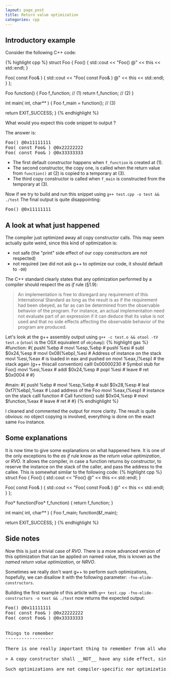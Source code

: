 ```yaml
---
layout: page_post
title: Return value optimization
categories: cpp
---
```

Introductory example
--------------------
Consider the following C++ code:

{% highlight cpp %}
struct Foo
{
  Foo()
  {
    std::cout << "Foo() @" << this << std::endl;
  }
  
  Foo( const Foo& )
  {
    std::cout << "Foo( const Foo& ) @" << this << std::endl;
  }
};

Foo function()
{
  Foo f_function;          // (1)
  return f_function;       // (2)
}

int main( int, char** )
{
  Foo f_main = function(); // (3)
  
  return EXIT_SUCCESS;
}
{% endhighlight %}

What would you expect this code snippet to output ?

The answer is:

<pre class="console">
Foo() @0x11111111
Foo( const Foo& ) @0x22222222
Foo( const Foo& ) @0x33333333
</pre>

* The first default constructor happens when `f_function` is created at (1).
* The second constructor, the copy one, is called when the return value from `function()` at (2) is copied to a temporary at (3).
* The third copy constructor is called when `f_main` is constructed from the temporary at (3).

Now if we try to build and run this snippet using `g++ test.cpp -o test && ./test`
The final output is quite disappointing:

<pre class="console">
Foo() @0x11111111
</pre>

A look at what just happened
----------------------------

The compiler just optimized away all copy constructor calls. This may seem actually quite weird, since this kind of optimization is:

* not safe (the "print" side effect of our copy constructors are not respected)
* not required (we did not ask g++ to optimize our code, it should default to `-O0`)

The C++ standard clearly states that any optimization performed by a compiler should respect the _as if_ rule (§1.9):

> An implementation is free to disregard any requirement of this International Standard as long as the result is as if the requirement had been obeyed, as far as can be determined from the observable behavior of the program.
> For instance, an actual implementation need not evaluate part of an expression if it can deduce that its value is not used and that no side effects affecting the observable behavior of the program are produced.

Let's look at the g++ assembly output using `g++ -c test.o && otool -tV test.o` (`otool` is the OSX equivalent of `objdump`):
{% highlight gas %}
#function:
#{
  pushl %ebp            # 
  movl  %esp,%ebp       # 
  pushl %esi            # 
  subl  $0x24,%esp      # 
  movl  0x08(%ebp),%esi # Address of instance on the stack
  movl  %esi,%eax       # is loaded in eax and pushed on
  movl  %eax,(%esp)     # the stack again (g++ thiscall convention)
  calll 0x00000230      # Symbol stub for Foo()
  movl  %esi,%eax       # 
  addl  $0x24,%esp      # 
  popl  %esi            # 
  leave                 # 
  ret $0x0004           # 
#}

#main:
#{
  pushl %ebp             # 
  movl  %esp,%ebp        # 
  subl  $0x28,%esp       # 
  leal  0xf7(%ebp),%eax  # Load address of the Foo 
  movl  %eax,(%esp)      # instance on the stack
  calll function         # Call function()
  subl  $0x04,%esp       # 
  movl  $function,%eax   # 
  leave                  # 
  ret                    # 
#}
{% endhighlight %}

I cleaned and commented the output for more clarity. The result is quite obvious: no object copying is involved, everything is done on the exact same `Foo` instance.

Some explanations
-----------------

It is now time to give some explanations on what happened here. It is one of the only exceptions to the _as if_ rule know as the _return value optimization_, or _RVO_.
It allows the compiler, in case a function returns by constructor, to reserve the instance on the stack of the caller, and pass the address to the callee.
This is somewhat similar to the following code:
{% highlight cpp %}
struct Foo
{
  Foo()
  {
    std::cout << "Foo() @" << this << std::endl;
  }
  
  Foo( const Foo& )
  {
    std::cout << "Foo( const Foo& ) @" << this << std::endl;
  }
};

Foo* function(Foo* f_function)
{
  return f_function;
}

int main( int, char** )
{
  Foo f_main;
  function(&f_main);
  
  return EXIT_SUCCESS;
}
{% endhighlight %}

Side notes
----------

Now this is just a trivial case of _RVO_. There is a more advanced version of this optimization that can be applied on named value, this is known as the _named return value optimization_, or _NRVO_.

Sometimes we really don't want g++ to perform such optimizations, hopefully, we can disallow it with the following parameter: `-fno-elide-constructors`.

Building the first example of this article with `g++ test.cpp -fno-elide-constructors -o test && ./test` now returns the expected output:

<pre class="console">
Foo() @0x11111111
Foo( const Foo& ) @0x22222222
Foo( const Foo& ) @0x33333333
</console>

Things to remember
------------------

There is one really important thing to remember from all what we have just seen.

> A copy constructor shall __NOT__ have any side effect, since RVOs and NRVOs may prevent its call.

Such optimizations are not compiler-specific nor optimization-level-specific, they are granted to be possibly applied by the C++ standard. That is why we should either avoid return-by-value functions, or side-effect copy constructors. That is to be remembered when implementing RAII.
